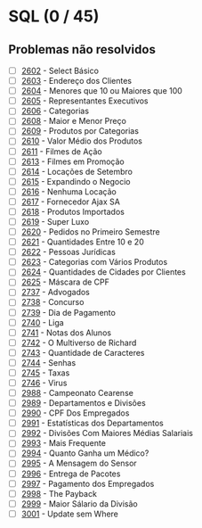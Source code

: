 # SQL (0 / 45)

## Problemas não resolvidos
  - [ ]  [2602](https://www.urionlinejudge.com.br/judge/pt/problems/view/2602) - Select Básico
  - [ ]  [2603](https://www.urionlinejudge.com.br/judge/pt/problems/view/2603) - Endereço dos Clientes
  - [ ]  [2604](https://www.urionlinejudge.com.br/judge/pt/problems/view/2604) - Menores que 10 ou Maiores que 100
  - [ ]  [2605](https://www.urionlinejudge.com.br/judge/pt/problems/view/2605) - Representantes Executivos
  - [ ]  [2606](https://www.urionlinejudge.com.br/judge/pt/problems/view/2606) - Categorias
  - [ ]  [2608](https://www.urionlinejudge.com.br/judge/pt/problems/view/2608) - Maior e Menor Preço
  - [ ]  [2609](https://www.urionlinejudge.com.br/judge/pt/problems/view/2609) - Produtos por Categorias
  - [ ]  [2610](https://www.urionlinejudge.com.br/judge/pt/problems/view/2610) - Valor Médio dos Produtos
  - [ ]  [2611](https://www.urionlinejudge.com.br/judge/pt/problems/view/2611) - Filmes de Ação
  - [ ]  [2613](https://www.urionlinejudge.com.br/judge/pt/problems/view/2613) - Filmes em Promoção
  - [ ]  [2614](https://www.urionlinejudge.com.br/judge/pt/problems/view/2614) - Locações de Setembro
  - [ ]  [2615](https://www.urionlinejudge.com.br/judge/pt/problems/view/2615) - Expandindo o Negocio
  - [ ]  [2616](https://www.urionlinejudge.com.br/judge/pt/problems/view/2616) - Nenhuma Locação
  - [ ]  [2617](https://www.urionlinejudge.com.br/judge/pt/problems/view/2617) - Fornecedor Ajax SA
  - [ ]  [2618](https://www.urionlinejudge.com.br/judge/pt/problems/view/2618) - Produtos Importados
  - [ ]  [2619](https://www.urionlinejudge.com.br/judge/pt/problems/view/2619) - Super Luxo
  - [ ]  [2620](https://www.urionlinejudge.com.br/judge/pt/problems/view/2620) - Pedidos no Primeiro Semestre
  - [ ]  [2621](https://www.urionlinejudge.com.br/judge/pt/problems/view/2621) - Quantidades Entre 10 e 20
  - [ ]  [2622](https://www.urionlinejudge.com.br/judge/pt/problems/view/2622) - Pessoas Jurídicas
  - [ ]  [2623](https://www.urionlinejudge.com.br/judge/pt/problems/view/2623) - Categorias com Vários Produtos
  - [ ]  [2624](https://www.urionlinejudge.com.br/judge/pt/problems/view/2624) - Quantidades de Cidades por Clientes
  - [ ]  [2625](https://www.urionlinejudge.com.br/judge/pt/problems/view/2625) - Máscara de CPF
  - [ ]  [2737](https://www.urionlinejudge.com.br/judge/pt/problems/view/2737) - Advogados
  - [ ]  [2738](https://www.urionlinejudge.com.br/judge/pt/problems/view/2738) - Concurso
  - [ ]  [2739](https://www.urionlinejudge.com.br/judge/pt/problems/view/2739) - Dia de Pagamento
  - [ ]  [2740](https://www.urionlinejudge.com.br/judge/pt/problems/view/2740) - Liga
  - [ ]  [2741](https://www.urionlinejudge.com.br/judge/pt/problems/view/2741) - Notas dos Alunos
  - [ ]  [2742](https://www.urionlinejudge.com.br/judge/pt/problems/view/2742) - O Multiverso de Richard
  - [ ]  [2743](https://www.urionlinejudge.com.br/judge/pt/problems/view/2743) - Quantidade de Caracteres
  - [ ]  [2744](https://www.urionlinejudge.com.br/judge/pt/problems/view/2744) - Senhas
  - [ ]  [2745](https://www.urionlinejudge.com.br/judge/pt/problems/view/2745) - Taxas
  - [ ]  [2746](https://www.urionlinejudge.com.br/judge/pt/problems/view/2746) - Virus
  - [ ]  [2988](https://www.urionlinejudge.com.br/judge/pt/problems/view/2988) - Campeonato Cearense
  - [ ]  [2989](https://www.urionlinejudge.com.br/judge/pt/problems/view/2989) - Departamentos e Divisões
  - [ ]  [2990](https://www.urionlinejudge.com.br/judge/pt/problems/view/2990) - CPF Dos Empregados
  - [ ]  [2991](https://www.urionlinejudge.com.br/judge/pt/problems/view/2991) - Estatísticas dos Departamentos
  - [ ]  [2992](https://www.urionlinejudge.com.br/judge/pt/problems/view/2992) - Divisões Com Maiores Médias Salariais
  - [ ]  [2993](https://www.urionlinejudge.com.br/judge/pt/problems/view/2993) - Mais Frequente
  - [ ]  [2994](https://www.urionlinejudge.com.br/judge/pt/problems/view/2994) - Quanto Ganha um Médico?
  - [ ]  [2995](https://www.urionlinejudge.com.br/judge/pt/problems/view/2995) - A Mensagem do Sensor
  - [ ]  [2996](https://www.urionlinejudge.com.br/judge/pt/problems/view/2996) - Entrega de Pacotes
  - [ ]  [2997](https://www.urionlinejudge.com.br/judge/pt/problems/view/2997) - Pagamento dos Empregados
  - [ ]  [2998](https://www.urionlinejudge.com.br/judge/pt/problems/view/2998) - The Payback
  - [ ]  [2999](https://www.urionlinejudge.com.br/judge/pt/problems/view/2999) - Maior Sálario da Divisão
  - [ ]  [3001](https://www.urionlinejudge.com.br/judge/pt/problems/view/3001) - Update sem Where